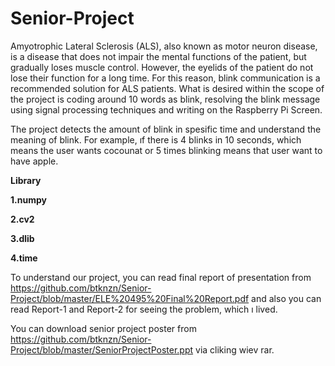 # Senior-Project
Amyotrophic Lateral Sclerosis (ALS), also known as motor neuron disease, is a disease that does not impair the mental functions of the patient, but gradually loses muscle control. However, the eyelids of the patient do not lose their function for a long time. For this reason, blink communication is a recommended solution for ALS patients. What is desired within the scope of the project is coding around 10 words as blink, resolving the blink message using signal processing techniques and writing on the Raspberry Pi Screen. 

The project detects the amount of blink in spesific time and understand the meaning of blink. For example, ıf there is 4 blinks in 10 seconds, which means the user wants cocounat or 5 times blinking means that user want to have apple.

<b>Library</b> 

<b>1.numpy</b>

<b>2.cv2</b>

<b>3.dlib</b> 

<b>4.time</b>

To understand our project, you can read final report of presentation from https://github.com/btknzn/Senior-Project/blob/master/ELE%20495%20Final%20Report.pdf and also you can read Report-1 and Report-2 for seeing the problem, which ı lived. 

You can download senior project poster from https://github.com/btknzn/Senior-Project/blob/master/SeniorProjectPoster.ppt via cliking wiev rar.

